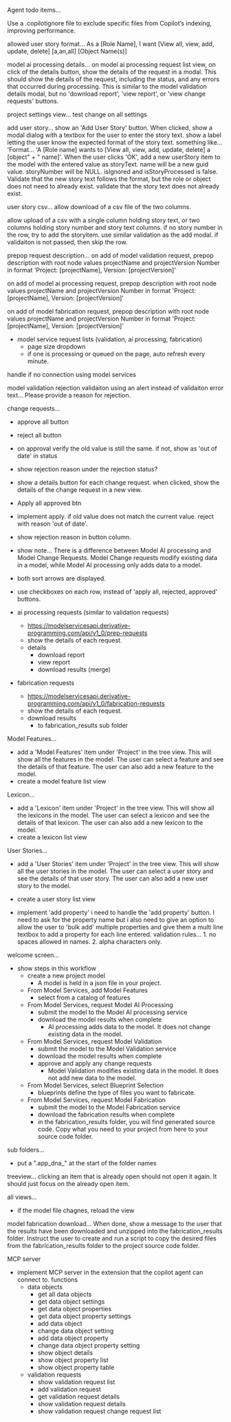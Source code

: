 Agent todo items...
 
 Use a .copilotignore file to exclude specific files from Copilot’s indexing, improving performance.


allowed user story format...
As a [Role Name], I want [View all, view, add, update, delete] [a,an,all] [Object Name(s)] 
 
model ai processing details...
on model ai processing request list view, on click of the details button, show the details of the request in a modal.  This should show the details of the request, including the status, and any errors that occurred during processing. This is similar to the model validation details modal, but no 'download report', 'view report', or 'view change requests' buttons.
 

project settings view... test change on all settings 
   
 
add user story...
show an 'Add User Story' button. When clicked, show a modal dialog with a  textbox for the user to enter the story text. show a label letting the user know the expected format of the story text. something like... 'Format... \'A [Role name] wants to [View all, view, add, update, delete] a [object" +
    " name]'. When the user clicks 'OK', add a new userStory item to the model with the entered value as storyText. name will be a new guid value. storyNumber will be NULL. isIgnored and isStoryProcessed is false.
Validate that the new story text follows the format, but the role or object does not need to already exist. validate that the story text does not already exist. 
 
user story csv...
allow download of a csv file of the two columns.

allow upload of a csv with a single column holding story text, or two columns holding story number and story text columns. if no story number in the row, try to add the storyitem. use similar validation as the add modal. if validaiton is not passed, then skip the row.


prepop request description...
on add of model validation request, prepop description with root node values projectName and projectVersion Number  in format  'Project: [projectName], Version: [projectVersion]'


on add of model ai processing request, prepop description with root node values projectName and projectVersion Number  in format  'Project: [projectName], Version: [projectVersion]'


on add of model fabrication request, prepop description with root node values projectName and projectVersion Number  in format  'Project: [projectName], Version: [projectVersion]'


 

- model service request lists (validation, ai processing, fabrication)
    - page size dropdown
    - if one is processing or queued on the page, auto refresh every minute.

handle if no connection using model services

model validation rejection validaiton using an alert instead of validaiton error text... Please provide a reason for rejection.
     

change requests...
- approve all button
- reject all button
- on approval verify the old value is still the same. if not, show as 'out of date' in status
- show rejection reason under the rejection status?
- show a details button for each change request. when clicked, show the details of the change request in a new view.
- Apply all approved btn
- implement apply. if old value does not match the current value. reject with reason 'out of date'.
- show rejection reason in button column.   
- show note...  There is a difference between Model AI processing and Model Change Requests.  Model Change requests modify existing data in a model, while Model AI processing only adds data to a model.
- both sort arrows are displayed.
- use checkboxes on each row, instead of 'apply all, rejected, approved' buttons.  

- ai processing requests (similar to validation requests)
    - https://modelservicesapi.derivative-programming.com/api/v1_0/prep-requests 
    - show the details of each request.     
    - details
        - download report
        - view report
        - download results (merge)

- fabrication requests
    - https://modelservicesapi.derivative-programming.com/api/v1_0/fabrication-requests 
    - show the details of each request.     
    - download results
        - to fabrication_results sub folder

Model Features...
- add a 'Model Features' item under 'Project' in the tree view.  This will show all the features in the model.  The user can select a feature and see the details of that feature.  The user can also add a new feature to the model.
- create a model feature list view

Lexicon...
- add a 'Lexicon' item under 'Project' in the tree view.  This will show all the lexicons in the model.  The user can select a lexicon and see the details of that lexicon.  The user can also add a new lexicon to the model.
- create a lexicon list view

User Stories...
- add a 'User Stories' item under 'Project' in the tree view.  This will show all the user stories in the model.  The user can select a user story and see the details of that user story.  The user can also add a new user story to the model.
- create a user story list view

- implement 'add property' 
i need to handle the 'add property' button. I need to ask for the property name but i also need to give an option to allow the user to 'bulk add' multiple properties and give them a multi line textbox to add a property for each line entered. validation rules... 1. no spaces allowed in names. 2. alpha characters only.

welcome screen...
- show steps in this workflow
    - create a new project model
        - A model is held in a json file in your project.
    - From Model Services, add Model Features
        - select from a catalog of features 
    - From Model Services, request Model AI Processing
        - submit the model to the Model AI processing service
        - download the model results when complete
            - AI processing adds data to the model.  It does not change existing data in the model.
    - From Model Services, request Model Validation
        - submit the model to the Model Validation service
        - download the model results when complete
        - approve and apply any change requests
            - Model Validation modifies existing data in the model.  It does not add new data to the model.
    - From Model Services, select Blueprint Selection
        - blueprints define the type of files you want to fabricate.
    - From Model Services, request Model Fabrication
        - submit the model to the Model Fabrication service
        - download the fabrication results when complete
        - in the fabrication_results folder, you will find generated source code. Copy what you need to your project from here to your source code folder.

 
sub folders...
- put a ".app_dna_" at the start of the folder names
    
treeview...
clicking an item that is already open should not open it again.  It should just focus on the already open item.

all views...
- if the model file chagnes, reload the view

model fabrication download...
 When done, show a message to the user that the results have been downloaded and unzipped into the fabrication_results folder. Instruct the user to create and run a script to copy the desired files from the fabrication_results folder to the project source code folder.  

MCP server
- implement MCP server in the extension that the copilot agent can connect to.
functions
    - data objects
        - get all data objects
        - get data object settings
        - get data object properties
        - get data object property settings
        - add data object
        - change data object setting
        - add data object property
        - change data object property setting
        - show object details
        - show object property list
        - show object property table
    - validation requests
        - show validation request list
        - add validation request
        - get validation request details
        - show validation request details
        - show validation request change request list
